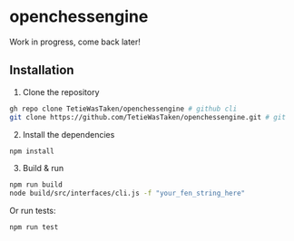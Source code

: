# openchessengine

Work in progress, come back later!

## Installation

1. Clone the repository
```bash
gh repo clone TetieWasTaken/openchessengine # github cli
git clone https://github.com/TetieWasTaken/openchessengine.git # git
```

2. Install the dependencies
```bash
npm install
```

3. Build & run
```bash
npm run build
node build/src/interfaces/cli.js -f "your_fen_string_here"
```

Or run tests:
```bash
npm run test
```